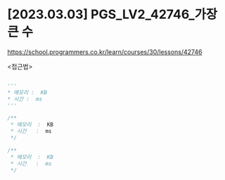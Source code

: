 #   [2023.03.03] PGS_LV2_42746_가장 큰 수
https://school.programmers.co.kr/learn/courses/30/lessons/42746

<접근법>

```

```




```python
'''
* 메모리 :  KB
* 시간 :  ms
'''


```




```java
/**
 * 메모리  :  KB
 * 시간   :  ms
 */


```



```js
/**
 * 메모리  :  KB
 * 시간   :  ms
 */


```

